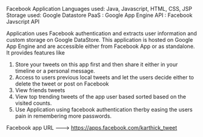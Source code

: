 Facebook Application
Languages used: Java, Javascript, HTML, CSS, JSP
Storage used: Google Datastore
PaaS : Google App Engine
API : Facebook Javscript API

Application uses Facebook authentication and extracts user information and custom storage on Google DataStore. This application is hosted on Google App Engine and are accessible either from Facebook App or as standalone. It provides features like

1) Store your tweets on this app first and then share it either in your timeline or a personal message.
2) Access to users previous local tweets and let the users decide either to delete the tweet or post on Facebook
3) View friends tweets
4) View top trending tweets of the app user based sorted based on the visited counts.
5) Use Application using facebook authentication therby easing the users pain in remembering more passwords.

Facebook app URL ---> https://apps.facebook.com/karthick_tweet
